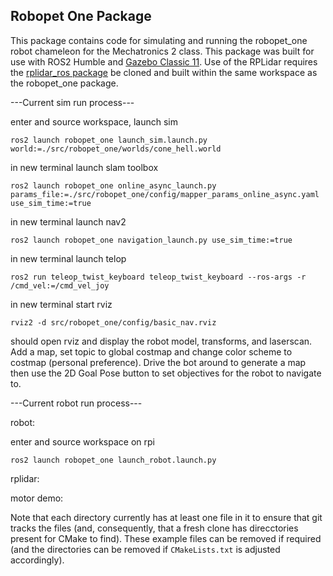 ## Robopet One Package

This package contains code for simulating and running the robopet_one robot chameleon for the Mechatronics 2 class. This package was built for use with ROS2 Humble and [Gazebo Classic 11](https://classic.gazebosim.org/tutorials?tut=install_ubuntu). Use of the RPLidar requires the [rplidar_ros package](https://index.ros.org/p/rplidar_ros/) be cloned and built within the same workspace as the robopet_one package.

---Current sim run process---

enter and source workspace, launch sim

`ros2 launch robopet_one launch_sim.launch.py world:=./src/robopet_one/worlds/cone_hell.world`

in new terminal launch slam toolbox

`ros2 launch robopet_one online_async_launch.py params_file:=./src/robopet_one/config/mapper_params_online_async.yaml use_sim_time:=true`

in new terminal launch nav2

`ros2 launch robopet_one navigation_launch.py use_sim_time:=true`

in new terminal launch telop

`ros2 run teleop_twist_keyboard teleop_twist_keyboard --ros-args -r /cmd_vel:=/cmd_vel_joy`

in new terminal start rviz

`rviz2 -d src/robopet_one/config/basic_nav.rviz`

should open rviz and display the robot model, transforms, and laserscan. Add a map, set topic to global costmap and change color scheme to costmap (personal preference). Drive the bot around to generate a map then use the 2D Goal Pose button to set objectives for the robot to navigate to.

---Current robot run process---

robot:

enter and source workspace on rpi

`ros2 launch robopet_one launch_robot.launch.py`

rplidar:

motor demo:

Note that each directory currently has at least one file in it to ensure that git tracks the files (and, consequently, that a fresh clone has direcctories present for CMake to find). These example files can be removed if required (and the directories can be removed if `CMakeLists.txt` is adjusted accordingly).